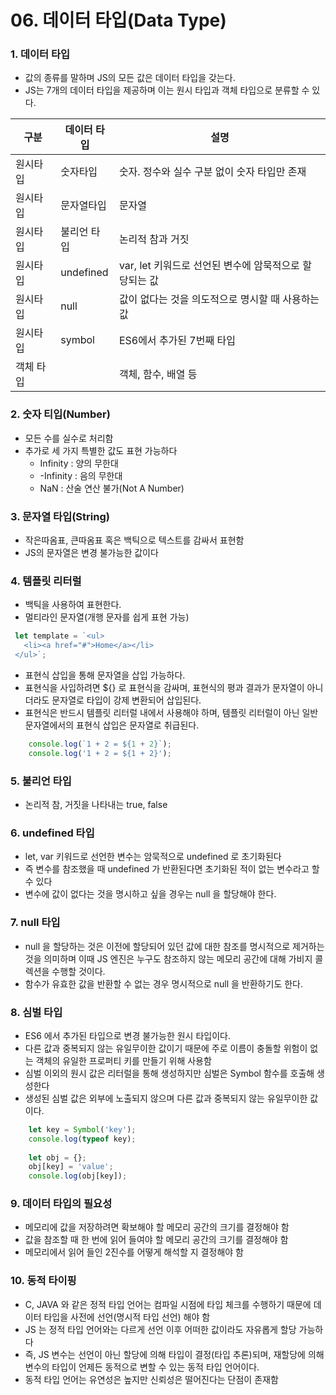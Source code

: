 # 06. 데이터 타입(Data Type)

### 1. 데이터 타입
- 값의 종류를 말하며 JS의 모든 값은 데이터 타입을 갖는다.
- JS는 7개의 데이터 타입을 제공하며 이는 원시 타입과 객체 타입으로 분류할 수 있다.

| 구분    | 데이터 타입 | 설명                                 |
|-------|--------|------------------------------------|
| 원시타입  | 숫자타입   | 숫자. 정수와 실수 구분 없이 숫자 타입만 존재         |
| 원시타입  | 문자열타입  | 문자열                                |
| 원시타입  | 불리언 타입 | 논리적 참과 거짓                          |
| 원시타입  | undefined | var, let 키워드로 선언된 변수에 암묵적으로 할당되는 값 |
| 원시타입  | null   | 값이 없다는 것을 의도적으로 명시할 때 사용하는 값       |
| 원시타입  | symbol | ES6에서 추가된 7번째 타입                   |
| 객체 타입 |  | 객체, 함수, 배열 등                       |

### 2. 숫자 티입(Number)
- 모든 수를 실수로 처리함
- 추가로 세 가지 특별한 값도 표현 가능하다
    - Infinity : 양의 무한대
    - -Infinity : 음의 무한대
    - NaN : 산술 연산 불가(Not A Number)

### 3. 문자열 타입(String)
- 작은따옴표, 큰따옴표 혹은 백틱으로 텍스트를 감싸서 표현함
- JS의 문자열은 변경 불가능한 값이다

### 4. 템플릿 리터럴
- 백틱을 사용하여 표현한다.
- 멀티라인 문자열(개행 문자를 쉽게 표현 가능)
 ```javascript
  let template = `<ul>
    <li><a href="#">Home</a></li>
  </ul>`;
```
- 표현식 삽입을 통해 문자열을 삽입 가능하다.
- 표현식을 사입하려면 ${} 로 표현식을 감싸며, 표현식의 평과 결과가 문자열이 아니더라도 문자열로 타입이 강제 변환되어 삽입된다.
- 표현식은 반드시 템플릿 리터럴 내에서 사용해야 하며, 템플릿 리터럴이 아닌 일반 문자열에서의 표현식 삽입은 문자열로 취급된다.
```javascript
    console.log(`1 + 2 = ${1 + 2}`);
    console.log('1 + 2 = ${1 + 2}');
```
### 5. 불리언 타입
- 논리적 참, 거짓을 나타내는 true, false

### 6. undefined 타입
- let, var 키워드로 선언한 변수는 암묵적으로 undefined 로 초기화된다
- 즉 변수를 참조했을 때 undefined 가 반환된다면 초기화된 적이 없는 변수라고 할 수 있다
- 변수에 값이 없다는 것을 명시하고 싶을 경우는 null 을 할당해야 한다.

### 7. null 타입
- null 을 할당하는 것은 이전에 할당되어 있던 값에 대한 참조를 명시적으로 제거하는 것을 의미하며 이때 JS 엔진은 누구도 참조하지 않는 메모리 공간에 대해 가비지 콜렉션을 수행할 것이다.
- 함수가 유효한 값을 반환할 수 없는 경우 명시적으로 null 을 반환하기도 한다.

### 8. 심벌 타입
- ES6 에서 추가된 타입으로 변경 불가능한 원시 타입이다.
- 다른 값과 중복되지 않는 유일무이한 값이기 때문에 주로 이름이 충돌할 위험이 없는 객체의 유일한 프로퍼티 키를 만들기 위해 사용함
- 심벌 이외의 원시 값은 리터럴을 통해 생성하지만 심벌은 Symbol 함수를 호출해 생성한다
- 생성된 심벌 값은 외부에 노출되지 않으며 다른 값과 중복되지 않는 유일무이한 값이다.
```javascript
    let key = Symbol('key');
    console.log(typeof key);
    
    let obj = {};
    obj[key] = 'value';
    console.log(obj[key]);
```

### 9. 데이터 타입의 필요성
- 메모리에 값을 저장하려면 확보해야 할 메모리 공간의 크기를 결정해야 함
- 값을 참조할 때 한 번에 읽어 들여야 할 메모리 공간의 크기를 결정해야 함
- 메모리에서 읽어 들인 2진수를 어떻게 해석할 지 결정해야 함

### 10. 동적 타이핑
- C, JAVA 와 같은 정적 타입 언어는 컴파일 시점에 타입 체크를 수행하기 때문에 데이터 타입을 사전에 선언(명시적 타입 선언) 해야 함
- JS 는 정적 타입 언어와는 다르게 선언 이후 어떠한 값이라도 자유롭게 할당 가능하다
- 즉, JS 변수는 선언이 아닌 할당에 의해 타입이 결정(타입 추론)되며, 재할당에 의해 변수의 타입이 언제든 동적으로 변할 수 있는 동적 타입 언어이다.
- 동적 타입 언어는 유연성은 높지만 신뢰성은 떨어진다는 단점이 존재함